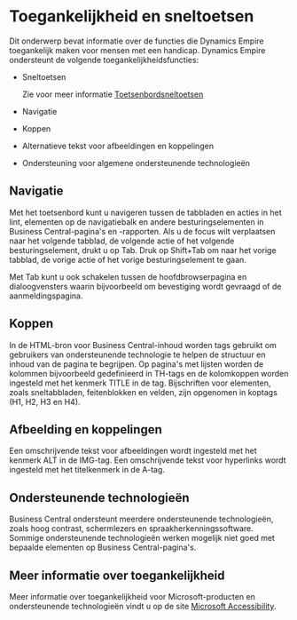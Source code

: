 # Toegankelijkheid en sneltoetsen

Dit onderwerp bevat informatie over de functies die Dynamics Empire toegankelijk maken voor mensen met een handicap. Dynamics Empire ondersteunt de volgende toegankelijkheidsfuncties:  

- Sneltoetsen

    Zie voor meer informatie [Toetsenbordsneltoetsen](Toetsenbordsneltoetsen/)

- Navigatie  

- Koppen  

- Alternatieve tekst voor afbeeldingen en koppelingen

- Ondersteuning voor algemene ondersteunende technologieën  

## Navigatie

Met het toetsenbord kunt u navigeren tussen de tabbladen en acties in het lint, elementen op de navigatiebalk en andere besturingselementen in Business Central-pagina's en -rapporten. Als u de focus wilt verplaatsen naar het volgende tabblad, de volgende actie of het volgende besturingselement, drukt u op Tab. Druk op Shift+Tab om naar het vorige tabblad, de vorige actie of het vorige besturingselement te gaan.  

Met Tab kunt u ook schakelen tussen de hoofdbrowserpagina en dialoogvensters waarin bijvoorbeeld om bevestiging wordt gevraagd of de aanmeldingspagina.  

## Koppen

In de HTML-bron voor Business Central-inhoud worden tags gebruikt om gebruikers van ondersteunende technologie te helpen de structuur en inhoud van de pagina te begrijpen. Op pagina's met lijsten worden de kolommen bijvoorbeeld gedefinieerd in TH-tags en de kolomkoppen worden ingesteld met het kenmerk TITLE in de tag. Bijschriften voor elementen, zoals sneltabbladen, feitenblokken en velden, zijn opgenomen in koptags (H1, H2, H3 en H4).  

## Afbeelding en koppelingen

Een omschrijvende tekst voor afbeeldingen wordt ingesteld met het kenmerk ALT in de IMG-tag. Een omschrijvende tekst voor hyperlinks wordt ingesteld met het titelkenmerk in de A-tag.  

## Ondersteunende technologieën

Business Central ondersteunt meerdere ondersteunende technologieën, zoals hoog contrast, schermlezers en spraakherkenningssoftware. Sommige ondersteunende technologieën werken mogelijk niet goed met bepaalde elementen op Business Central-pagina's.  

## Meer informatie over toegankelijkheid

Meer informatie over toegankelijkheid voor Microsoft-producten en ondersteunende technologieën vindt u op de site [Microsoft Accessibility](https://go.microsoft.com/fwlink/?LinkId=262160).
